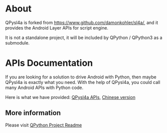 # About
QPysl4a is forked from https://www.github.com/damonkohler/sl4a/, and it provides the Android Layer APIs for script engine.

It is not a standalone project,  it will be included by QPython / QPython3 as a submodule.

# APIs Documentation
If you are looking for a solution to drive Android with Python, then maybe QPysl4a is exactly what you need. With the help of QPysl4a, you could call many Android APIs with Python code.

Here is what we have provided: [QPysl4a APIs](doc/en/APIs.rst), [Chinese version](doc/cn/APIs.rst)


## More information 
Please visit [QPython Project Readme](https://github.com/qpython-android/qpython/blob/master/README.md)

